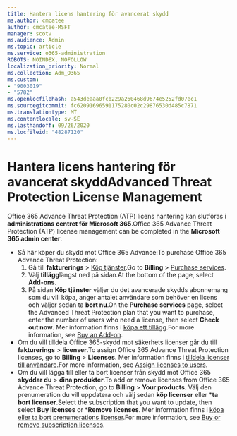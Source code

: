 ```yaml
---
title: Hantera licens hantering för avancerat skydd
ms.author: cmcatee
author: cmcatee-MSFT
manager: scotv
ms.audience: Admin
ms.topic: article
ms.service: o365-administration
ROBOTS: NOINDEX, NOFOLLOW
localization_priority: Normal
ms.collection: Adm_O365
ms.custom:
- "9003019"
- "5782"
ms.openlocfilehash: a543deaaa0fcb229a260468d9674e5252fd07ec1
ms.sourcegitcommit: fc62091696591175280c02c29876530d485c7871
ms.translationtype: MT
ms.contentlocale: sv-SE
ms.lasthandoff: 09/26/2020
ms.locfileid: "48287120"
---
```

# <a name="advanced-threat-protection-license-management"></a><span data-ttu-id="860d5-102">Hantera licens hantering för avancerat skydd</span><span class="sxs-lookup"><span data-stu-id="860d5-102">Advanced Threat Protection License Management</span></span>

<span data-ttu-id="860d5-103">Office 365 Advance Threat Protection (ATP) licens hantering kan slutföras i  **administrations centret för Microsoft 365**.</span><span class="sxs-lookup"><span data-stu-id="860d5-103">Office 365 Advance Threat Protection (ATP) license management can be completed in the  **Microsoft 365 admin center**.</span></span>

- <span data-ttu-id="860d5-104">Så här köper du skydd mot Office 365 Advance:</span><span class="sxs-lookup"><span data-stu-id="860d5-104">To purchase Office 365 Advance Threat Protection:</span></span>
    1. <span data-ttu-id="860d5-105">Gå till **fakturerings**  >  [Köp tjänster](https://go.microsoft.com/fwlink/p/?linkid=868433).</span><span class="sxs-lookup"><span data-stu-id="860d5-105">Go to **Billing** > [Purchase services](https://go.microsoft.com/fwlink/p/?linkid=868433).</span></span>
    2. <span data-ttu-id="860d5-106">Välj **tillägg**längst ned på sidan.</span><span class="sxs-lookup"><span data-stu-id="860d5-106">At the bottom of the page, select **Add-ons**.</span></span>
    3. <span data-ttu-id="860d5-107">På sidan **Köp tjänster** väljer du det avancerade skydds abonnemang som du vill köpa, anger antalet användare som behöver en licens och väljer sedan ta **bort nu**.</span><span class="sxs-lookup"><span data-stu-id="860d5-107">On the **Purchase services** page, select the Advanced Threat Protection plan that you want to purchase, enter the number of users who need a license, then select **Check out now**.</span></span> <span data-ttu-id="860d5-108">Mer information finns i [köpa ett tillägg](https://docs.microsoft.com/microsoft-365/commerce/buy-or-edit-an-add-on).</span><span class="sxs-lookup"><span data-stu-id="860d5-108">For more information, see [Buy an Add-on](https://docs.microsoft.com/microsoft-365/commerce/buy-or-edit-an-add-on).</span></span>
- <span data-ttu-id="860d5-109">Om du vill tilldela Office 365-skydd mot säkerhets licenser går du till **fakturerings**  >  **licenser**.</span><span class="sxs-lookup"><span data-stu-id="860d5-109">To assign Office 365 Advance Threat Protection licenses, go to **Billing** > **Licenses**.</span></span> <span data-ttu-id="860d5-110">Mer information finns i [tilldela licenser till användare](https://docs.microsoft.com/microsoft-365/admin/manage/assign-licenses-to-users).</span><span class="sxs-lookup"><span data-stu-id="860d5-110">For more information, see [Assign licenses to users](https://docs.microsoft.com/microsoft-365/admin/manage/assign-licenses-to-users).</span></span>
- <span data-ttu-id="860d5-111">Om du vill lägga till eller ta bort licenser från skydd mot Office 365 **skyddar du**  >  **dina produkter**.</span><span class="sxs-lookup"><span data-stu-id="860d5-111">To add or remove licenses from Office 365 Advance Threat Protection, go to **Billing** > **Your products**.</span></span> <span data-ttu-id="860d5-112">Välj den prenumeration du vill uppdatera och välj sedan **köp licenser** eller \***ta bort licenser**.</span><span class="sxs-lookup"><span data-stu-id="860d5-112">Select the subscription that you want to update, then select **Buy licenses** or \***Remove licenses**.</span></span> <span data-ttu-id="860d5-113">Mer information finns i [köpa eller ta bort prenumerations licenser](https://docs.microsoft.com/microsoft-365/commerce/licenses/buy-licenses).</span><span class="sxs-lookup"><span data-stu-id="860d5-113">For more information, see [Buy or remove subscription licenses](https://docs.microsoft.com/microsoft-365/commerce/licenses/buy-licenses).</span></span>